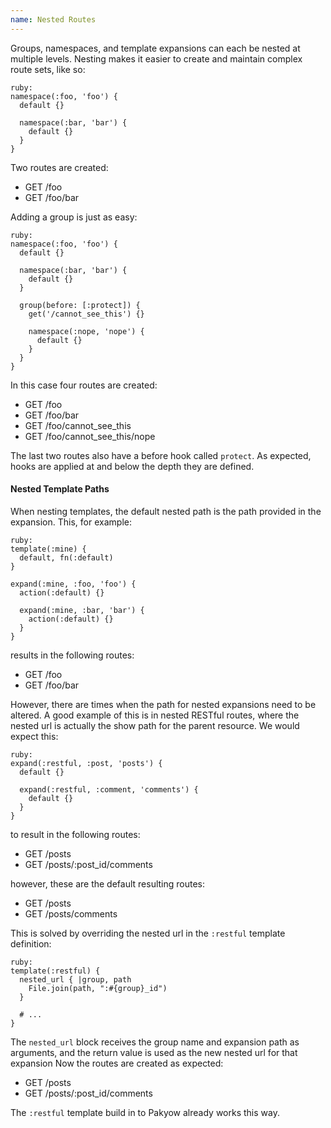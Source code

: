 ```yaml
---
name: Nested Routes
---
```


Groups, namespaces, and template expansions can each be nested at multiple levels. Nesting makes it easier to create and maintain complex route sets, like so:

    ruby:
    namespace(:foo, 'foo') {
      default {}

      namespace(:bar, 'bar') {
        default {}
      }
    }

Two routes are created:

  - GET /foo
  - GET /foo/bar

Adding a group is just as easy:

    ruby:
    namespace(:foo, 'foo') {
      default {}

      namespace(:bar, 'bar') {
        default {}
      }

      group(before: [:protect]) {
        get('/cannot_see_this') {}

        namespace(:nope, 'nope') {
          default {}
        }
      }
    }

In this case four routes are created:

  - GET /foo
  - GET /foo/bar
  - GET /foo/cannot_see_this
  - GET /foo/cannot_see_this/nope

The last two routes also have a before hook called `protect`. As expected, hooks are applied at and below the depth they are defined.

#### Nested Template Paths

When nesting templates, the default nested path is the path provided in the expansion. This, for example:

    ruby:
    template(:mine) {
      default, fn(:default)
    }

    expand(:mine, :foo, 'foo') {
      action(:default) {}

      expand(:mine, :bar, 'bar') {
        action(:default) {}
      }
    }

results in the following routes:

  - GET /foo
  - GET /foo/bar

However, there are times when the path for nested expansions need to be altered. A good example of this is in nested RESTful routes, where the nested url is actually the show path for the parent resource. We would expect this:

    ruby:
    expand(:restful, :post, 'posts') {
      default {}

      expand(:restful, :comment, 'comments') {
        default {}
      }
    }

to result in the following routes:

  - GET /posts
  - GET /posts/:post_id/comments

however, these are the default resulting routes:

  - GET /posts
  - GET /posts/comments

This is solved by overriding the nested url in the `:restful` template definition:

    ruby:
    template(:restful) {
      nested_url { |group, path
        File.join(path, ":#{group}_id")
      }

      # ...
    }

The `nested_url` block receives the group name and expansion path as arguments, and the return value is used as the new nested url for that expansion Now the routes are created as expected:

  - GET /posts
  - GET /posts/:post_id/comments

The `:restful` template build in to Pakyow already works this way.
